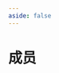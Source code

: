 ```yaml
---
aside: false
---
```


<script setup>
import MemberList from '/.vitepress/components/MemberList.vue'
</script>

# 成员

<member-list :show-newest-num="4" />
